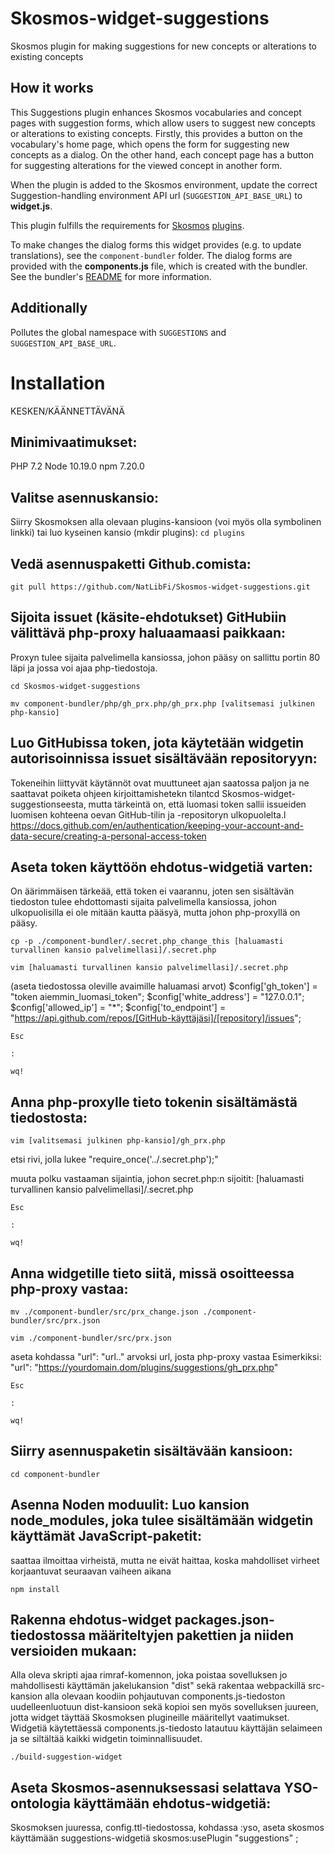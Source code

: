 # Skosmos-widget-suggestions

Skosmos plugin for making suggestions for new concepts or alterations to existing concepts

## How it works

This Suggestions plugin enhances Skosmos vocabularies and concept pages with suggestion forms, which allow users to suggest new concepts or alterations to existing concepts.
Firstly, this provides a button on the vocabulary's home page, which opens the form for suggesting new concepts as a dialog. On the other hand, each concept page has a button for suggesting alterations for the viewed concept in another form.

When the plugin is added to the Skosmos environment, update the correct Suggestion-handling environment API url (`SUGGESTION_API_BASE_URL`) to **widget.js**.

This plugin fulfills the requirements for [Skosmos](https://github.com/NatLibFi/Skosmos) [plugins](https://github.com/NatLibFi/Skosmos/wiki/Plugins).

To make changes the dialog forms this widget provides (e.g. to update translations), see the `component-bundler` folder. The dialog forms are provided with the **components.js** file, which is created with the bundler. See the bundler's [README](https://github.com/NatLibFi/Skosmos-widget-suggestions/tree/master/component-bundler) for more information.

## Additionally

Pollutes the global namespace with `SUGGESTIONS` and `SUGGESTION_API_BASE_URL`.

# Installation

KESKEN/KÄÄNNETTÄVÄNÄ

## Minimivaatimukset:
PHP 	7.2
Node 	10.19.0
npm 	7.20.0

## Valitse asennuskansio:
Siirry Skosmoksen alla olevaan plugins-kansioon (voi myös olla symbolinen linkki) tai luo kyseinen kansio (mkdir plugins):
`cd plugins`

## Vedä asennuspaketti Github.comista:

`git pull https://github.com/NatLibFi/Skosmos-widget-suggestions.git`

## Sijoita issuet (käsite-ehdotukset) GitHubiin välittävä php-proxy haluaamaasi paikkaan:
Proxyn tulee sijaita palvelimella kansiossa, johon pääsy on sallittu portin 80 läpi ja jossa voi ajaa php-tiedostoja. 

`cd Skosmos-widget-suggestions`

`mv component-bundler/php/gh_prx.php/gh_prx.php [valitsemasi julkinen php-kansio]`

## Luo GitHubissa token, jota käytetään widgetin autorisoinnissa issuet sisältävään repositoryyn:
Tokeneihin liittyvät käytännöt ovat muuttuneet ajan saatossa paljon ja ne saattavat poiketa ohjeen kirjoittamishetekn tilantcd Skosmos-widget-suggestionseesta, mutta tärkeintä on, että luomasi token sallii issueiden luomisen kohteena oevan GitHub-tilin ja -repositoryn ulkopuolelta.l
https://docs.github.com/en/authentication/keeping-your-account-and-data-secure/creating-a-personal-access-token

## Aseta token käyttöön ehdotus-widgetiä varten:
On äärimmäisen tärkeää, että token ei vaarannu, joten sen sisältävän tiedoston tulee ehdottomasti sijaita palvelimella kansiossa, johon ulkopuolisilla ei ole mitään kautta pääsyä, mutta johon php-proxyllä on pääsy.

`cp -p ./component-bundler/.secret.php_change_this [haluamasti turvallinen kansio palvelimellasi]/.secret.php`

`vim [haluamasti turvallinen kansio palvelimellasi]/.secret.php`

(aseta tiedostossa oleville avaimille haluamasi arvot)
$config['gh_token'] = "token aiemmin_luomasi_token";
$config['white_address'] = "127.0.0.1";
$config['allowed_ip'] = "*";
$config['to_endpoint'] = "https://api.github.com/repos/[GitHub-käyttäjäsi]/[repository]/issues";

`Esc`

`:`

`wq!`

## Anna php-proxylle tieto tokenin sisältämästä tiedostosta:

`vim [valitsemasi julkinen php-kansio]/gh_prx.php`

etsi rivi, jolla lukee "require_once('../.secret.php');"

muuta polku vastaaman sijaintia, johon secret.php:n sijoitit: [haluamasti turvallinen kansio palvelimellasi]/.secret.php

`Esc`

`:`

`wq!`

## Anna widgetille tieto siitä, missä osoitteessa php-proxy vastaa:

`mv ./component-bundler/src/prx_change.json ./component-bundler/src/prx.json`

`vim ./component-bundler/src/prx.json`

aseta kohdassa "url": "url.." arvoksi url, josta php-proxy vastaa
Esimerkiksi: "url": "https://yourdomain.dom/plugins/suggestions/gh_prx.php"

`Esc`

`:`

`wq!`

## Siirry asennuspaketin sisältävään kansioon:

`cd component-bundler`

## Asenna Noden moduulit: Luo kansion node_modules, joka tulee sisältämään widgetin käyttämät JavaScript-paketit:
saattaa ilmoittaa virheistä, mutta ne eivät haittaa, koska mahdolliset virheet korjaantuvat seuraavan vaiheen aikana

`npm install`

## Rakenna ehdotus-widget packages.json-tiedostossa määriteltyjen pakettien ja niiden versioiden mukaan:
Alla oleva skripti ajaa rimraf-komennon, joka poistaa sovelluksen jo mahdollisesti käyttämän jakelukansion "dist" sekä rakentaa webpackillä src-kansion alla olevaan koodiin pohjautuvan components.js-tiedoston uudelleenluotuun dist-kansioon sekä kopioi sen myös sovelluksen juureen, jotta widget täyttää Skosmoksen plugineille määritellyt vaatimukset. Widgetiä käytettäessä components.js-tiedosto latautuu käyttäjän selaimeen ja se siltältää kaikki widgetin toiminnallisuudet.

`./build-suggestion-widget`

## Aseta Skosmos-asennuksessasi selattava YSO-ontologia käyttämään ehdotus-widgetiä:
Skosmoksen juuressa, config.ttl-tiedostossa, kohdassa :yso, aseta skosmos käyttämään suggestions-widgetiä
skosmos:usePlugin "suggestions" ;


